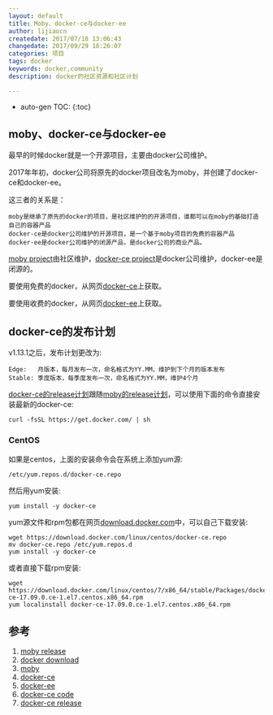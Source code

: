 ```yaml
---
layout: default
title: Moby、docker-ce与docker-ee
author: lijiaocn
createdate: 2017/07/18 13:06:43
changedate: 2017/09/29 18:26:07
categories: 项目
tags: docker
keywords: docker,community
description: docker的社区资源和社区计划

---
```


* auto-gen TOC:
{:toc}

## moby、docker-ce与docker-ee

最早的时候docker就是一个开源项目，主要由docker公司维护。

2017年年初，docker公司将原先的docker项目改名为moby，并创建了docker-ce和docker-ee。

这三者的关系是：

	moby是继承了原先的docker的项目，是社区维护的的开源项目，谁都可以在moby的基础打造自己的容器产品
	docker-ce是docker公司维护的开源项目，是一个基于moby项目的免费的容器产品
	docker-ee是docker公司维护的闭源产品，是docker公司的商业产品。

[moby project][3]由社区维护，[docker-ce project][6]是docker公司维护，docker-ee是闭源的。

要使用免费的docker，从网页[docker-ce][4]上获取。

要使用收费的docker，从网页[docker-ee][5]上获取。

## docker-ce的发布计划

v1.13.1之后，发布计划更改为:

	Edge:   月版本，每月发布一次，命名格式为YY.MM，维护到下个月的版本发布
	Stable: 季度版本，每季度发布一次，命名格式为YY.MM，维护4个月

[docker-ce的release计划][7]跟随[moby的release计划][1]，可以使用下面的命令直接安装最新的docker-ce:

	curl -fsSL https://get.docker.com/ | sh

### CentOS

如果是centos，上面的安装命令会在系统上添加yum源:

	/etc/yum.repos.d/docker-ce.repo

然后用yum安装:

	yum install -y docker-ce

yum源文件和rpm包都在网页[download.docker.com][2]中，可以自己下载安装:

	wget https://download.docker.com/linux/centos/docker-ce.repo
	mv docker-ce.repo /etc/yum.repos.d
	yum install -y docker-ce

或者直接下载rpm安装:

	wget https://download.docker.com/linux/centos/7/x86_64/stable/Packages/docker-ce-17.09.0.ce-1.el7.centos.x86_64.rpm
	yum localinstall docker-ce-17.09.0.ce-1.el7.centos.x86_64.rpm

## 参考

1. [moby release][1]
2. [docker download][2]
3. [moby][3]
4. [docker-ce][4]
5. [docker-ee][5]
6. [docker-ce code][6]
7. [docker-ce release][7]

[1]: https://github.com/moby/moby/releases  "moby release" 
[2]: https://download.docker.com "docker download"
[3]: https://github.com/moby/moby  "moby" 
[4]: https://github.com/docker/docker-ce "docker-ce"
[5]: https://www.docker.com/enterprise-edition "docker-ee"
[6]: https://github.com/docker/docker-ce "docker-ce code"
[7]: https://github.com/docker/docker-ce/releases "docker-ce release"
